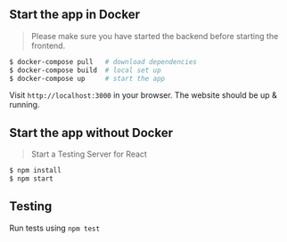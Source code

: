 ## Start the app in Docker

> Please make sure you have started the backend before starting the frontend.

```bash
$ docker-compose pull   # download dependencies 
$ docker-compose build  # local set up
$ docker-compose up     # start the app 
```

Visit `http://localhost:3000` in your browser. The website should be up & running.

## Start the app without Docker

> Start a Testing Server for React

```bash
$ npm install
$ npm start
```

## Testing

Run tests using `npm test`
